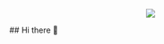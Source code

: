 <p align="center">
<img src="https://capsule-render.vercel.app/api?type=waving&color=timeGradient&height=300&&section=header&text={Welcome to My Homepage}&fontSize=90&fontAlign=50&fontAlignY=30&desc={Wish u have a nice day}&descAlign=50&descSize=30&descAlignY=60&animation=twinkling" />
</p>
## Hi there 👋


<!--
**Neutrin1/Neutrin1** is a ✨ _special_ ✨ repository because its `README.md` (this file) appears on your GitHub profile.

Here are some ideas to get you started:

- 🔭 I’m currently working on ...
- 🌱 I’m currently learning ...
- 👯 I’m looking to collaborate on ...
- 🤔 I’m looking for help with ...
- 💬 Ask me about ...
- 📫 How to reach me: ...
- 😄 Pronouns: ...
- ⚡ Fun fact: ...
-->
